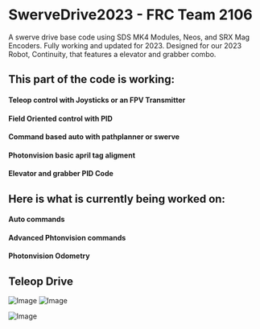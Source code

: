 # SwerveDrive2023 - FRC Team 2106
A swerve drive base code using SDS MK4 Modules, Neos, and SRX Mag Encoders.
Fully working and updated for 2023. Designed for our 2023 Robot, Continuity, that
features a elevator and grabber combo. 


## This part of the code is working:
#### Teleop control with Joysticks or an FPV Transmitter
#### Field Oriented control with PID
#### Command based auto with pathplanner or swerve
#### Photonvision basic april tag aligment
#### Elevator and grabber PID Code

## Here is what is currently being worked on:
#### Auto commands
#### Advanced Phtonvision commands
#### Photonvision Odometry

## Teleop Drive
![Image](https://media.giphy.com/media/gQ6jfuotT8burf9T6B/giphy-downsized-large.gif)
![Image](https://media.giphy.com/media/v1.Y2lkPTc5MGI3NjExZDhhMTQwYjUzYWY2YmE1MjgzMDRiZTNjN2U4ZTMwODNlODhlMDNmOSZjdD1n/abbE2y5Egcj5hCUUJS/giphy-downsized-large.gif)

![Image](https://media.giphy.com/media/qFHMvT4GHZq3IuzlKR/giphy.gif)
